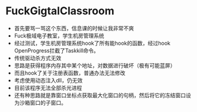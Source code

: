 # FuckGigtalClassroom
* 首先要骂一骂这个东西，信息课的时候让我非常不爽
* Fuck极域电子教室，学生机房管理系统
* 经过测试，学生机房管理系统hook了所有能hook的函数，经过hook OpenProgress拦截了Taskkill命令。
* 传统驱动杀方式无效
* 思路是获得程序内存其中某个地址，对数据进行破坏（极有可能蓝屏）
* 而且hook了关于注册表函数，普通办法无法修改
* 考虑使用动态注入dll，仍无效
* 目前该程序无法全部杀光进程
* 还有种思路就是靠窗口坐标点获取最大化窗口的句柄，然后将它的冻结窗口设为沙箱窗口的子窗口。
